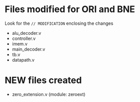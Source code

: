 # Files modified for ORI and BNE
Look for the ``// MODIFICATION`` enclosing the changes

  - alu_decoder.v
  - controller.v
  - imem.v
  - main_decoder.v
  - tb.v
  - datapath.v

# NEW files created
  - zero_extension.v (module: zeroext)
